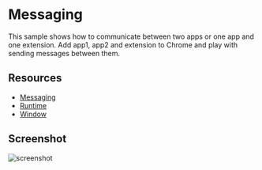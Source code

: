 # Messaging

This sample shows how to communicate between two apps or one app and one extension. Add app1, app2 and extension to Chrome and play with sending messages between them.

## Resources

* [Messaging](https://developer.chrome.com/apps/runtime.html#method-sendMessage)
* [Runtime](http://developer.chrome.com/apps/app.runtime.html)
* [Window](http://developer.chrome.com/apps/app.window.html)
     
## Screenshot
![screenshot](https://raw.github.com/GoogleChrome/chrome-app-samples/master/messaging/assets/screenshot_1280_800.png)

